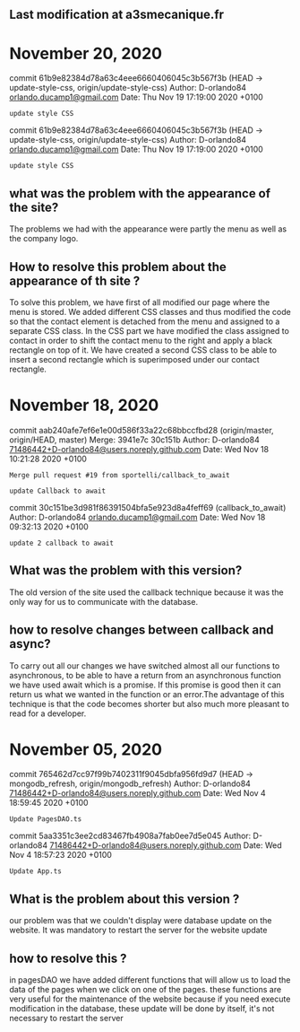 ## Last modification at a3smecanique.fr 

# November 20, 2020
commit 61b9e82384d78a63c4eee6660406045c3b567f3b (HEAD -> update-style-css, origin/update-style-css)
Author: D-orlando84 <orlando.ducamp1@gmail.com>
Date:   Thu Nov 19 17:19:00 2020 +0100

    update style CSS

commit 61b9e82384d78a63c4eee6660406045c3b567f3b (HEAD -> update-style-css, origin/update-style-css)
Author: D-orlando84 <orlando.ducamp1@gmail.com>
Date:   Thu Nov 19 17:19:00 2020 +0100

    update style CSS

## what was the problem with the appearance of the site?
The problems we had with the appearance were partly the menu as well as the company logo.

## How to resolve this problem about the appearance of th site ?
To solve this problem, we have first of all modified our page where the menu is stored. We added different CSS classes and thus modified the code so that the contact element is detached from the menu and assigned to a separate CSS class. 
In the CSS part we have modified the class assigned to contact in order to shift the contact menu to the right and apply a black rectangle on top of it. We have created a second CSS class to be able to insert a second rectangle which is superimposed under our contact rectangle.



# November 18, 2020
commit aab240afe7ef6e1e00d586f33a22c68bbccfbd28 (origin/master, origin/HEAD, master)
Merge: 3941e7c 30c151b
Author: D-orlando84 <71486442+D-orlando84@users.noreply.github.com>
Date:   Wed Nov 18 10:21:28 2020 +0100

    Merge pull request #19 from sportelli/callback_to_await

    update Callback to await

commit 30c151be3d981f86391504bfa5e923d8a4feff69 (callback_to_await)
Author: D-orlando84 <orlando.ducamp1@gmail.com>
Date:   Wed Nov 18 09:32:13 2020 +0100

    update 2 callback to await

## What was the problem with this version? 
The old version of the site used the callback technique because it was the only way for us to communicate with the database. 

## how to resolve changes between callback and async?
To carry out all our changes we have switched almost all our functions to asynchronous, to be able to have a return from an asynchronous function we have used await which is a promise. If this promise is good then it can return us what we wanted in the function or an error.The advantage of this technique is that the code becomes shorter but also much more pleasant to read for a developer.



# November 05, 2020 
commit 765462d7cc97f99b7402311f9045dbfa956fd9d7 (HEAD -> mongodb_refresh, origin/mongodb_refresh)
Author: D-orlando84 <71486442+D-orlando84@users.noreply.github.com>
Date:   Wed Nov 4 18:59:45 2020 +0100

    Update PagesDAO.ts

commit 5aa3351c3ee2cd83467fb4908a7fab0ee7d5e045
Author: D-orlando84 <71486442+D-orlando84@users.noreply.github.com>
Date:   Wed Nov 4 18:57:23 2020 +0100

    Update App.ts

## What is the problem about this version ?
our problem was that we couldn't display were database update on the website. It was mandatory to restart the server for the website update

## how to resolve this ?
in pagesDAO we have added different functions that will allow us to load the data of the pages when we click on one of the pages.
    these functions are very useful for the maintenance of the website because if you need execute modification in the database, these update will be done by itself, it's not necessary to restart the server
